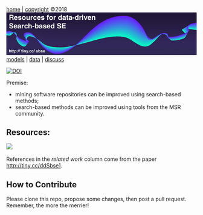 
[home](http://tiny.cc/sbse) |
[copyright](https://github.com/ai-se/ResourcesDataDrivenSBSE/blob/master/LICENSE.md) &copy;2018 
<br>
[<img width=900 src="img/banner.png">](http://tiny.cc/sbse)<br> 
[models](xx) |
[data](xx) |
[discuss](https://github.com/ai-se/ResourcesDataDrivenSBSE/issues)

 [![DOI](https://zenodo.org/badge/116411075.svg)](https://zenodo.org/badge/latestdoi/116411075)

Premise:

- mining software repositories can be improved using search-based methods;
- search-based methods can be improved using
  tools from the MSR community.


## Resources:

![](https://github.com/ai-se/ResourceDataDrivenSBSE/raw/master/img/image0.png)

References in the _related work_ column come from the paper http://tiny.cc/ddSbse1.

## How to Contribute

Please clone this repo, propose some changes, then post a pull request. Remember, the more the merrier!
